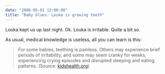 ```yaml
---
date: "2006-05-01 12:00:00"
title: "Baby blues: Louka is growing teeth"
---
```




Louka kept us up last night. Ok. Louka is irritable. Quite a bit so.

As usual, medical knowledge is useless, all you can learn is this:

> For some babies, teething is painless. Others may experience brief periods of irritability, and some may seem cranky for weeks, experiencing crying episodes and disrupted sleeping and eating patterns. (Source: [kidshealth.org](http://kidshealth.org/parent/general/teeth/teething.html))


